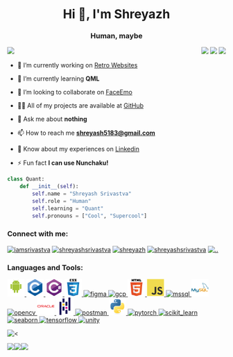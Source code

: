<h1 align="center">Hi 👋, I'm Shreyazh</h1>
<h3 align="center">Human, maybe</h3>

<p align="right">
  <a href="https://dev.to/shreyazh"><img src="https://img.icons8.com/windows/32/000000/dev.png" /></a>
  <a href="https://twitter.com/iamsrivastva"><img src="https://img.icons8.com/material-outlined/32/000000/twitter.png" /></a>
  <a href="https://ko-fi.com/shreyashsrivastva"><img src="https://img.icons8.com/pastel-glyph/32/000000/like--v1.png" /></a>
  <img src="https://api.visitorbadge.io/api/visitors?path=https%3A%2F%2Fgithub.com%2Fgodofecht%2Fgodofecht&label=VISITORS&labelColor=%23000&countColor=%230A0209" align="left" />
</p>

- 🔭 I’m currently working on [Retro Websites](https://github.com/shreyazh/Retro-Websites)

- 🌱 I’m currently learning **QML**

- 👯 I’m looking to collaborate on [FaceEmo](https://github.com/shreyazh/Facial-Emotion-Detection-Model.git)

- 👨‍💻 All of my projects are available at [GitHub](https://github.com/shreyazh)

- 💬 Ask me about **nothing**

- 📫 How to reach me **shreyash5183@gmail.com**

- 📄 Know about my experiences on [Linkedin](https://www.linkedin.com/in/shreyashsrivastva)

- ⚡ Fun fact **I can use Nunchaku!**

```python
class Quant:
    def __init__(self):
        self.name = "Shreyash Srivastva"
        self.role = "Human"
        self.learning = "Quant"
        self.pronouns = ["Cool", "Supercool"]
```

<h3 align="left">Connect with me:</h3>
<p align="left">
<a href="https://twitter.com/iamsrivastva" target="blank"><img align="center" src="https://raw.githubusercontent.com/rahuldkjain/github-profile-readme-generator/master/src/images/icons/Social/twitter.svg" alt="iamsrivastva" height="30" width="40" /></a>
<a href="https://linkedin.com/in/shreyashsrivastva" target="blank"><img align="center" src="https://raw.githubusercontent.com/rahuldkjain/github-profile-readme-generator/master/src/images/icons/Social/linked-in-alt.svg" alt="shreyashsrivastva" height="30" width="40" /></a>
<a href="https://instagram.com/shreyazh" target="blank"><img align="center" src="https://raw.githubusercontent.com/rahuldkjain/github-profile-readme-generator/master/src/images/icons/Social/instagram.svg" alt="shreyazh" height="30" width="40" /></a>
<a href="https://www.youtube.com/@shreyashsrivastva" target="blank"><img align="center" src="https://raw.githubusercontent.com/rahuldkjain/github-profile-readme-generator/master/src/images/icons/Social/youtube.svg" alt="shreyashsrivastva" height="30" width="40" /></a>
<a href="https://discord.gg/.." target="blank"><img align="center" src="https://raw.githubusercontent.com/rahuldkjain/github-profile-readme-generator/master/src/images/icons/Social/discord.svg" alt=".." height="30" width="40" /></a>
</p>

<h3 align="left">Languages and Tools:</h3>
<p align="left"> <a href="https://developer.android.com" target="_blank" rel="noreferrer"> <img src="https://raw.githubusercontent.com/devicons/devicon/master/icons/android/android-original-wordmark.svg" alt="android" width="40" height="40"/> </a> <a href="https://www.cprogramming.com/" target="_blank" rel="noreferrer"> <img src="https://raw.githubusercontent.com/devicons/devicon/master/icons/c/c-original.svg" alt="c" width="40" height="40"/> </a> <a href="https://www.w3schools.com/cs/" target="_blank" rel="noreferrer"> <img src="https://raw.githubusercontent.com/devicons/devicon/master/icons/csharp/csharp-original.svg" alt="csharp" width="40" height="40"/> </a> <a href="https://www.w3schools.com/css/" target="_blank" rel="noreferrer"> <img src="https://raw.githubusercontent.com/devicons/devicon/master/icons/css3/css3-original-wordmark.svg" alt="css3" width="40" height="40"/> </a> <a href="https://www.figma.com/" target="_blank" rel="noreferrer"> <img src="https://www.vectorlogo.zone/logos/figma/figma-icon.svg" alt="figma" width="40" height="40"/> </a> <a href="https://cloud.google.com" target="_blank" rel="noreferrer"> <img src="https://www.vectorlogo.zone/logos/google_cloud/google_cloud-icon.svg" alt="gcp" width="40" height="40"/> </a> <a href="https://www.w3.org/html/" target="_blank" rel="noreferrer"> <img src="https://raw.githubusercontent.com/devicons/devicon/master/icons/html5/html5-original-wordmark.svg" alt="html5" width="40" height="40"/> </a> <a href="https://developer.mozilla.org/en-US/docs/Web/JavaScript" target="_blank" rel="noreferrer"> <img src="https://raw.githubusercontent.com/devicons/devicon/master/icons/javascript/javascript-original.svg" alt="javascript" width="40" height="40"/> </a> <a href="https://www.microsoft.com/en-us/sql-server" target="_blank" rel="noreferrer"> <img src="https://www.svgrepo.com/show/303229/microsoft-sql-server-logo.svg" alt="mssql" width="40" height="40"/> </a> <a href="https://www.mysql.com/" target="_blank" rel="noreferrer"> <img src="https://raw.githubusercontent.com/devicons/devicon/master/icons/mysql/mysql-original-wordmark.svg" alt="mysql" width="40" height="40"/> </a> <a href="https://opencv.org/" target="_blank" rel="noreferrer"> <img src="https://www.vectorlogo.zone/logos/opencv/opencv-icon.svg" alt="opencv" width="40" height="40"/> </a> <a href="https://www.oracle.com/" target="_blank" rel="noreferrer"> <img src="https://raw.githubusercontent.com/devicons/devicon/master/icons/oracle/oracle-original.svg" alt="oracle" width="40" height="40"/> </a> <a href="https://pandas.pydata.org/" target="_blank" rel="noreferrer"> <img src="https://raw.githubusercontent.com/devicons/devicon/2ae2a900d2f041da66e950e4d48052658d850630/icons/pandas/pandas-original.svg" alt="pandas" width="40" height="40"/> </a> <a href="https://postman.com" target="_blank" rel="noreferrer"> <img src="https://www.vectorlogo.zone/logos/getpostman/getpostman-icon.svg" alt="postman" width="40" height="40"/> </a> <a href="https://www.python.org" target="_blank" rel="noreferrer"> <img src="https://raw.githubusercontent.com/devicons/devicon/master/icons/python/python-original.svg" alt="python" width="40" height="40"/> </a> <a href="https://pytorch.org/" target="_blank" rel="noreferrer"> <img src="https://www.vectorlogo.zone/logos/pytorch/pytorch-icon.svg" alt="pytorch" width="40" height="40"/> </a> <a href="https://scikit-learn.org/" target="_blank" rel="noreferrer"> <img src="https://upload.wikimedia.org/wikipedia/commons/0/05/Scikit_learn_logo_small.svg" alt="scikit_learn" width="40" height="40"/> </a> <a href="https://seaborn.pydata.org/" target="_blank" rel="noreferrer"> <img src="https://seaborn.pydata.org/_images/logo-mark-lightbg.svg" alt="seaborn" width="40" height="40"/> </a> <a href="https://www.tensorflow.org" target="_blank" rel="noreferrer"> <img src="https://www.vectorlogo.zone/logos/tensorflow/tensorflow-icon.svg" alt="tensorflow" width="40" height="40"/> </a> <a href="https://unity.com/" target="_blank" rel="noreferrer"> <img src="https://www.vectorlogo.zone/logos/unity3d/unity3d-icon.svg" alt="unity" width="40" height="40"/> </a> </p>


<<!-- Quotes -->
<a href="https://github.com/piyushsuthar/github-readme-quotes">
  <img align=left src="https://quotes-github-readme.vercel.app/api?theme=algolia&type=horizontal&quote=Just%20start,%20you%20can%20never%20be%20ready."/>
</a>


<!-- Github Streaks -->
<a href="https://git.io/streak-stats">
  <img align=left src="https://streak-stats.demolab.com/?user=shreyazh&theme=transparent&hide_border=true&border_radius=10" style="padding-bottom: 20px;"/>
</a>


<!-- Github Stats -->
<a href="https://github.com/anuraghazra/github-readme-stats">
  <img align=left src="https://github-readme-stats.vercel.app/api?username=shreyazh&theme=transparent&show_icons=true&hide_border=true&border_radius=10"/>
</a>

<!-- Most Used Languages -->
<a href="https://github.com/anuraghazra/github-readme-stats">
  <img align=left src="https://github-readme-stats.vercel.app/api/top-langs/?username=shreyazh&theme=transparent&layout=compact&hide_border=true&border_radius=7.5"/>
</a>

